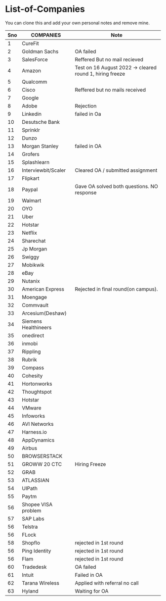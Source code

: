 # List-of-Companies

You can clone this and add your own personal notes and remove mine.

| Sno | COMPANIES            | Note                                                               |
| --- | -------------------- | ------------------------------------------------------------------ |
| 1   | CureFit              |                                                                    |
| 2   | Goldman Sachs        |     OA failed             |
| 3   | SalesForce           |   Reffered But no mail recieved                                    |
| 4   | Amazon               |    Test on 16 August 2022  -> cleared round 1, hiring freeze       |
| 5   | Qualcomm             |                                                                    |
| 6   | Cisco                |  Reffered but no mails received                                    |
| 7   | Google               |                                                                    |
| 8   | Adobe                |   Rejection                                                        |
| 9   | Linkedin             |   failed in Oa                                                     |
| 10  | Desutsche Bank       |                                                                    |
| 11  | Sprinklr             |                                                                    |
| 12  | Dunzo                |                                                                    |
| 13  | Morgan Stanley       |     failed in OA                                                   |
| 14  | Grofers              |                                                                    |
| 15  | Splashlearn          |                                                                    |
| 16  | Interviewbit/Scaler  |        Cleared OA / submitted assignment                           |
| 17  | Flipkart             |                                                                    |
| 18  | Paypal               |   Gave OA solved both questions. NO response                       |
| 19  | Walmart              |                                                                    |
| 20  | OYO                  |                                                                    |
| 21  | Uber                 |                                                                    |
| 22  | Hotstar              |                                                                    |
| 23  | Netflix              |                                                                    |
| 24  | Sharechat            |                                                                    |
| 25  | Jp Morgan            |                                                                    |
| 26  | Swiggy               |                                                                    |
| 27  | Mobikwik             |                                                                    |
| 28  | eBay                 |                                                                    |
| 29  | Nutanix              |                                                                    |
| 30  | American Express     |      Rejected in final round(on campus).                           |
| 31  | Moengage             |                                                                    |
| 32  | Commvault            |                                                                    |
| 33  | Arcesium(Deshaw)     |                                                                    |
| 34  | Siemens Healthineers |                                                                    |
| 35  | onedirect            |                                                                    |
| 36  | inmobi               |                                                                    |
| 37  | Rippling             |                                                                    |
| 38  | Rubrik               |                                                                    |
| 39  | Compass              |                                                                    |
| 40  | Cohesity             |                                                                    |
| 41  | Hortonworks          |                                                                    |
| 42  | Thoughtspot          |                                                                    |
| 43  | Hotstar              |                                                                    |
| 44  | VMware               |                                                                    |
| 45  | Infoworks            |                                                                    |
| 46  | AVI Networks         |                                                                    |
| 47  | Harness.io           |                                                                    |
| 48  | AppDynamics          |                                                                    |
| 49  | Airbus               |                                                                    |
| 50  | BROWSERSTACK         |                                                                    |
| 51  | GROWW 20 CTC         |  Hiring Freeze                                                     |
| 52  | GRAB                 |                                                                    |
| 53  | ATLASSIAN            |                                                                    |
| 54  | UIPath               |                                                                    |
| 55  | Paytm                |                                                                    |
| 56  | Shopee VISA problem  |                                                                    |
| 57  | SAP Labs             |                                                                    |
| 56  | Telstra              |                                                                    |
| 56  |FLock                 |                                                                    |
| 58  | Shopflo              |            rejected in 1st round                                   |
| 56  |Ping Identity         |          rejected in 1st round                                     |
| 56  | Flam                 |                rejected in 1st round                               |
| 60  | Tradedesk            |                 OA failed                                          |
| 61  | Intuit               |               Failed in OA                                         |
| 62  | Tarana Wireless      |      Applied with referral no call                                 |
| 63  | Hyland               |            Waiting for OA                                          |








